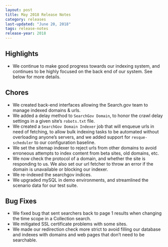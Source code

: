 ```yaml
---
layout: post
title: May 2018 Release Notes
category: releases
last-updated: "June 20, 2018"
tags: release-notes
release-year: 2018
---
```


## Highlights
* We continue to make good progress towards our indexing system, and continues to be highly focused on the back end of our system. See below for more details.

## Chores
* We created back-end interfaces allowing the Search.gov team to manage indexed domains & urls.
* We added a delay method to `SearchGov Domain`, to honor the crawl delay settings in a given site’s `robots.txt` file.
* We created a `SearchGov Domain Indexer` job that will enqueue urls in need of fetching, to allow bulk indexing tasks to be automated without overloading anyone’s servers, and we added support for `resque-scheduler` to our configuration baseline.
* We set the sitemap indexer to reject urls from other domains to avoid erroneous attempts to index content from beta sites, old domains, etc.
* We now check the protocol of a domain, and whether the site is responding to us. We also set our url fetcher to throw an error if the domain is unavailable or blocking our indexer.
* We re-indexed the searchgov indices.
* We upgraded mySQL in demo environments, and streamlined the scenario data for our test suite.

## Bug Fixes
* We fixed bug that sent searchers back to page 1 results when changing the time scope in a Collection search.
* We mitigated SSL certificate problems with some sites.
* We made our redirection check more strict to avoid filling our database and indexes with domains and web pages that don’t need to be searchable.
